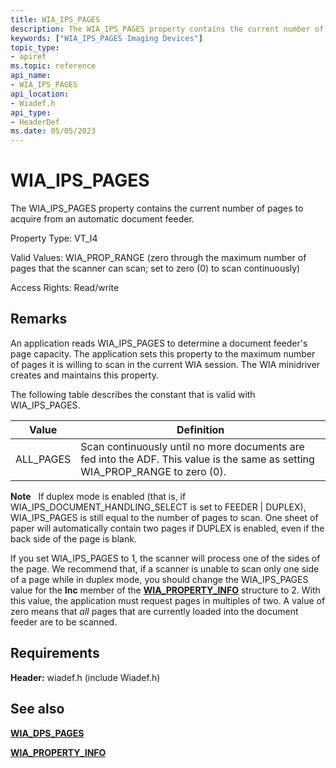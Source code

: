 ```yaml
---
title: WIA_IPS_PAGES
description: The WIA_IPS_PAGES property contains the current number of pages to acquire from an automatic document feeder.
keywords: ["WIA_IPS_PAGES Imaging Devices"]
topic_type:
- apiref
ms.topic: reference
api_name:
- WIA_IPS_PAGES
api_location:
- Wiadef.h
api_type:
- HeaderDef
ms.date: 05/05/2023
---
```


# WIA_IPS_PAGES

The WIA_IPS_PAGES property contains the current number of pages to acquire from an automatic document feeder.

Property Type: VT_I4

Valid Values: WIA_PROP_RANGE (zero through the maximum number of pages that the scanner can scan; set to zero (0) to scan continuously)

Access Rights: Read/write

## Remarks

An application reads WIA_IPS_PAGES to determine a document feeder's page capacity. The application sets this property to the maximum number of pages it is willing to scan in the current WIA session. The WIA minidriver creates and maintains this property.

The following table describes the constant that is valid with WIA_IPS_PAGES.

| Value | Definition |
|--|--|
| ALL_PAGES | Scan continuously until no more documents are fed into the ADF. This value is the same as setting WIA_PROP_RANGE to zero (0). |

**Note**   If duplex mode is enabled (that is, if WIA_IPS_DOCUMENT_HANDLING_SELECT is set to FEEDER | DUPLEX), WIA_IPS_PAGES is still equal to the number of pages to scan.
One sheet of paper will automatically contain two pages if DUPLEX is enabled, even if the back side of the page is blank.

If you set WIA_IPS_PAGES to 1, the scanner will process one of the sides of the page. We recommend that, if a scanner is unable to scan only one side of a page while in duplex mode, you should change the WIA_IPS_PAGES value for the **Inc** member of the [**WIA_PROPERTY_INFO**](/windows-hardware/drivers/ddi/wiamindr_lh/ns-wiamindr_lh-_wia_property_info) structure to 2. With this value, the application must request pages in multiples of two. A value of zero means that *all* pages that are currently loaded into the document feeder are to be scanned.

## Requirements

**Header:** wiadef.h (include Wiadef.h)

## See also

[**WIA_DPS_PAGES**](wia-dps-pages.md)

[**WIA_PROPERTY_INFO**](/windows-hardware/drivers/ddi/wiamindr_lh/ns-wiamindr_lh-_wia_property_info)
